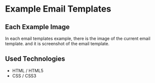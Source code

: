 # Example Email Templates

## Each Example Image
In each email templates example, there is the image of the current email template.
and it is screenshot of the email template.

## Used Technologies
- HTML / HTML5
- CSS / CSS3